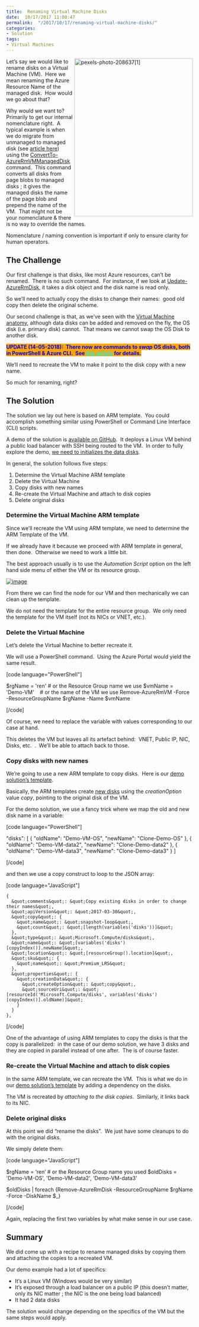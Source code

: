 ```yaml
---
title:  Renaming Virtual Machine Disks
date:  10/17/2017 11:00:47
permalink:  "/2017/10/17/renaming-virtual-machine-disks/"
categories:
- Solution
tags:
- Virtual Machines
---
```

<a href="assets/2017/10/renaming-virtual-machine-disks/pexels-photo-2086371.jpg"><img style="border:0 currentcolor;float:right;display:inline;background-image:none;" title="pexels-photo-208637[1]" src="assets/2017/10/renaming-virtual-machine-disks/pexels-photo-2086371_thumb.jpg" alt="pexels-photo-208637[1]" width="320" height="427" align="right" border="0" /></a>Let’s say we would like to rename disks on a Virtual Machine (VM).  Here we mean renaming the Azure Resource Name of the managed disk.  How would we go about that?

Why would we want to?  Primarily to get our internal nomenclature right.  A typical example is when we do migrate from unmanaged to managed disk (see <a href="https://vincentlauzon.com/2017/02/21/migrating-from-unmanaged-to-managed-disks/">article here</a>) using the <a href="https://docs.microsoft.com/en-us/powershell/module/azurerm.compute/convertto-azurermvmmanageddisk" target="_blank" rel="noopener">ConvertTo-AzureRmVMManagedDisk</a> command.  This command converts all disks from page blobs to managed disks ; it gives the managed disks the name of the page blob and prepend the name of the VM.  That might not be your nomenclature &amp; there is no way to override the names.

Nomenclature / naming convention is important if only to ensure clarity for human operators.
<h2>The Challenge</h2>
Our first challenge is that disks, like most Azure resources, can’t be renamed.  There is no such command.  For instance, if we look at <a href="https://docs.microsoft.com/en-us/powershell/module/azurerm.compute/update-azurermdisk?view=azurermps-4.4.0" target="_blank" rel="noopener">Update-AzureRmDisk</a>, it takes a disk object and the disk name is read only.

So we’ll need to actually copy the disks to change their names:  good old copy then delete the original scheme.

Our second challenge is that, as we’ve seen with the <a href="https://vincentlauzon.com/2017/10/16/azure-virtual-machines-anatomy/">Virtual Machine anatomy</a>, although data disks can be added and removed on the fly, the OS disk (i.e. primary disk) cannot.  That means we cannot swap the OS Disk to another disk.

<span style="background-color:orange;color:blue;"><strong>UPDATE (14-05-2018):  There now are commands to <em>swap</em> OS disks, both in PowerShell &amp; Azure CLI.  See <a style="color:#00ffff;" href="https://azure.microsoft.com/en-us/blog/os-disk-swap-managed-disks/">this article</a> for details.</strong></span>

We’ll need to recreate the VM to make it point to the disk copy with a new name.

So much for renaming, right?
<h2>The Solution</h2>
The solution we lay out here is based on ARM template.  You could accomplish something similar using PowerShell or Command Line Interface (CLI) scripts.

A demo of the solution is <a href="https://github.com/vplauzon/AzureVMs/tree/master/RenamingDiskSol" target="_blank" rel="noopener">available on GitHub</a>.  It deploys a Linux VM behind a public load balancer with SSH being routed to the VM.  In order to fully explore the demo, <a href="https://docs.microsoft.com/en-ca/azure/virtual-machines/linux/classic/attach-disk#initialize-a-new-data-disk-in-linux" target="_blank" rel="noopener">we need to initializes the data disks</a>.

In general, the solution follows five steps:
<ol>
 	<li>Determine the Virtual Machine ARM template</li>
 	<li>Delete the Virtual Machine</li>
 	<li>Copy disks with new names</li>
 	<li>Re-create the Virtual Machine and attach to disk copies</li>
 	<li>Delete original disks</li>
</ol>
<h3>Determine the Virtual Machine ARM template</h3>
Since we’ll recreate the VM using ARM template, we need to determine the ARM Template of the VM.

If we already have it because we proceed with ARM template in general, then done.  Otherwise we need to work a little bit.

The best approach usually is to use the <em>Automation Script</em> option on the left hand side menu of either the VM or its resource group.

<a href="assets/2017/10/renaming-virtual-machine-disks/image3.png"><img style="border:0 currentcolor;display:inline;background-image:none;" title="image" src="assets/2017/10/renaming-virtual-machine-disks/image_thumb3.png" alt="image" border="0" /></a>

From there we can find the node for our VM and then mechanically we can clean up the template.

We do not need the template for the entire resource group.  We only need the template for the VM itself (not its NICs or VNET, etc.).
<h3>Delete the Virtual Machine</h3>
Let’s delete the Virtual Machine to better recreate it.

We will use a PowerShell command.  Using the Azure Portal would yield the same result.

[code language="PowerShell"]

$rgName = 'ren' # or the Resource Group name we use
$vmName = 'Demo-VM'    # or the name of the VM we use
Remove-AzureRmVM -Force -ResourceGroupName $rgName -Name $vmName

[/code]

Of course, we need to replace the variable with values corresponding to our case at hand.

This deletes the VM but leaves all its artefact behind:  VNET, Public IP, NIC, Disks, etc.  .  We’ll be able to attach back to those.
<h3>Copy disks with new names</h3>
We’re going to use a new ARM template to copy disks.  Here is our <a href="https://github.com/vplauzon/AzureVMs/blob/master/RenamingDiskSol/RenamingDisk/RecreateVMDeploy.json" target="_blank" rel="noopener">demo solution’s template</a>.

Basically, the ARM templates create <a href="https://docs.microsoft.com/en-ca/azure/templates/Microsoft.Compute/disks" target="_blank" rel="noopener">new disks</a> using the <em>creationOption</em> value <em>copy</em>, pointing to the original disk of the VM.

For the demo solution, we use a fancy trick where we map the old and new disk name in a variable:

[code language="PowerShell"]

&quot;disks&quot;: [
  {
    &quot;oldName&quot;: &quot;Demo-VM-OS&quot;,
    &quot;newName&quot;: &quot;Clone-Demo-OS&quot;
  },
  {
    &quot;oldName&quot;: &quot;Demo-VM-data2&quot;,
    &quot;newName&quot;: &quot;Clone-Demo-data2&quot;
  },
  {
    &quot;oldName&quot;: &quot;Demo-VM-data3&quot;,
    &quot;newName&quot;: &quot;Clone-Demo-data3&quot;
  }
]

[/code]

and then we use a copy construct to loop to the JSON array:

[code language="JavaScript"]

    {
      &quot;comments&quot;: &quot;Copy existing disks in order to change their names&quot;,
      &quot;apiVersion&quot;: &quot;2017-03-30&quot;,
      &quot;copy&quot;: {
        &quot;name&quot;: &quot;snapshot-loop&quot;,
        &quot;count&quot;: &quot;[length(variables('disks'))]&quot;
      },
      &quot;type&quot;: &quot;Microsoft.Compute/disks&quot;,
      &quot;name&quot;: &quot;[variables('disks')[copyIndex()].newName]&quot;,
      &quot;location&quot;: &quot;[resourceGroup().location]&quot;,
      &quot;sku&quot;: {
        &quot;name&quot;: &quot;Premium_LRS&quot;
      },
      &quot;properties&quot;: {
        &quot;creationData&quot;: {
          &quot;createOption&quot;: &quot;copy&quot;,
          &quot;sourceUri&quot;: &quot;[resourceId('Microsoft.Compute/disks', variables('disks')[copyIndex()].oldName)]&quot;
        }
      }
    },


[/code]

One of the advantage of using ARM templates to copy the disks is that the copy is parallelized:  in the case of our demo solution, we have 3 disks and they are copied in parallel instead of one after.  The is of course faster.
<h3>Re-create the Virtual Machine and attach to disk copies</h3>
In the same ARM template, we can recreate the VM.  This is what we do in our <a href="https://github.com/vplauzon/AzureVMs/blob/master/RenamingDiskSol/RenamingDisk/RecreateVMDeploy.json" target="_blank" rel="noopener">demo solution’s template</a> by adding a dependency on the disks.

The VM is recreated by <em>attaching to the disk copies</em>.  Similarly, it links back to its NIC.
<h3>Delete original disks</h3>
At this point we did “rename the disks”.  We just have some cleanups to do with the original disks.

We simply delete them:

[code language="JavaScript"]

$rgName = ‘ren’ # or the Resource Group name you used
$oldDisks = 'Demo-VM-OS', 'Demo-VM-data2', 'Demo-VM-data3'

$oldDisks | foreach {Remove-AzureRmDisk -ResourceGroupName $rgName -Force -DiskName $_}

[/code]

Again, replacing the first two variables by what make sense in our use case.
<h2>Summary</h2>
We did come up with a recipe to rename managed disks by copying them and attaching the copies to a recreated VM.

Our demo example had a lot of specifics:
<ul>
 	<li>It’s a Linux VM (Windows would be very similar)</li>
 	<li>It’s exposed through a load balancer on a public IP (this doesn’t matter, only its NIC matter ; the NIC is the one being load balanced)</li>
 	<li>It had 2 data disks</li>
</ul>
The solution would change depending on the specifics of the VM but the same steps would apply.
